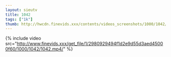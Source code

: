 ```yaml
--- 
layout: sieutv
title: 1042
tags: ["1k"]
thumb: http://hwcdn.finevids.xxx/contents/videos_screenshots/1000/1042/preview.mp4.jpg
---
```

{% include video src="http://www.finevids.xxx/get_file/1/2980929494f1d2e9d55d3aed45000f60/1000/1042/1042.mp4/" %} 
